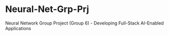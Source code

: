 # Neural-Net-Grp-Prj
Neural Network Group Project (Group 6)  -  Developing Full-Stack AI-Enabled Applications
